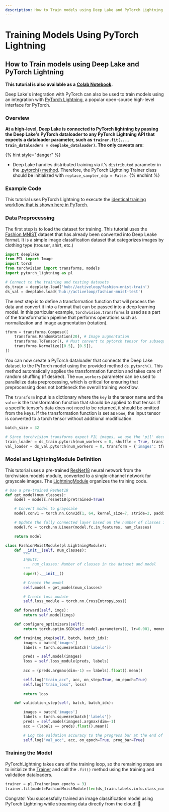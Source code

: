 ```yaml
---
description: How to Train models using Deep Lake and PyTorch Lightning
---
```


# Training Models Using PyTorch Lightning

## How to Train models using Deep Lake and PyTorch Lightning

**This tutorial is also available as a** [**Colab Notebook**](https://colab.research.google.com/drive/1oHUNH4HpZ5zvqUe2Njt4l1J\_JV7FPLtW?usp=sharing)**.**

Deep Lake's integration with PyTorch can also be used to train models using an integration with [PyTorch Lightning](https://www.pytorchlightning.ai/), a popular open-source high-level interface for PyTorch.&#x20;

### Overview

**At a high-level, Deep Lake is connected to PyTorch lightning by passing the Deep Lake's PyTorch dataloader to any PyTorch Lightning API that expects a dataloader parameter, such as `trainer.fit(..., train_dataloaders = deeplake_dataloader)`. The only caveats are:**

{% hint style="danger" %}
* Deep Lake handles distributed training via it's `distributed` parameter in the [.pytorch() method](https://docs.deeplake.ai/en/latest/Dataloader.html#deeplake.enterprise.DeepLakeDataLoader.pytorch). Therefore, the PyTorch Lightning Trainer class should be initialized with `replace_sampler_ddp = False.`
{% endhint %}

### Example Code

This tutorial uses PyTorch Lightning to execute the [identical training workflow that is shown here in PyTorch](training-an-image-classification-model-in-pytorch.md).

### Data Preprocessing

The first step is to load the dataset for training. This tutorial uses the [Fashion MNIST](https://github.com/zalandoresearch/fashion-mnist) dataset that has already been converted into Deep Leake format. It is a simple image classification dataset that categorizes images by clothing type (trouser, shirt, etc.)

```python
import deeplake
from PIL import Image
import torch
from torchvision import transforms, models
import pytorch_lightning as pl

# Connect to the training and testing datasets
ds_train = deeplake.load('hub://activeloop/fashion-mnist-train')
ds_val = deeplake.load('hub://activeloop/fashion-mnist-test')
```

The next step is to define a transformation function that will process the data and convert it into a format that can be passed into a deep learning model. In this particular example, `torchvision.transforms` is used as a part of the transformation pipeline that performs operations such as normalization and image augmentation (rotation).

```python
tform = transforms.Compose([
    transforms.RandomRotation(20), # Image augmentation
    transforms.ToTensor(), # Must convert to pytorch tensor for subsequent operations to run
    transforms.Normalize([0.5], [0.5]),
])
```

You can now create a PyTorch dataloader that connects the Deep Lake dataset to the PyTorch model using the provided method `ds.pytorch()`. This method automatically applies the transformation function and takes care of random shuffling (if desired). The `num_workers` parameter can be used to parallelize data preprocessing, which is critical for ensuring that preprocessing does not bottleneck the overall training workflow.

The `transform` input is a dictionary where the `key` is the tensor name and the `value` is the transformation function that should be applied to that tensor. If a specific tensor's data does not need to be returned, it should be omitted from the keys. If the transformation function is set as `None`, the input tensor is converted to a torch tensor without additional modification.

```python
batch_size = 32

# Since torchvision transforms expect PIL images, we use the 'pil' decode_method for the 'images' tensor. This is much faster than running ToPILImage inside the transform
train_loader = ds_train.pytorch(num_workers = 0, shuffle = True, transform = {'images': tform, 'labels': None}, batch_size = batch_size, decode_method = {'images': 'pil'})
val_loader = ds_val.pytorch(num_workers = 0, transform = {'images': tform, 'labels': None}, batch_size = batch_size, decode_method = {'images': 'pil'})
```

### Model and LightningModule Definition

This tutorial uses a pre-trained [ResNet18](https://pytorch.org/hub/pytorch\_vision\_resnet/) neural network from the torchvision.models module, converted to a single-channel network for grayscale images. The [LightningModule](https://pytorch-lightning.readthedocs.io/en/stable/common/lightning\_module.html) organizes the training code.

```python
# Use a pre-trained ResNet18
def get_model(num_classes):
    model = models.resnet18(pretrained=True)

    # Convert model to grayscale
    model.conv1 = torch.nn.Conv2d(1, 64, kernel_size=7, stride=2, padding=3, bias=False)

    # Update the fully connected layer based on the number of classes in the dataset
    model.fc = torch.nn.Linear(model.fc.in_features, num_classes)

    return model
```

```python
class FashionMnistModule(pl.LightningModule):
    def __init__(self, num_classes):
        """
        Inputs:
            num_classes: Number of classes in the dataset and model
        """
        super().__init__()

        # Create the model
        self.model = get_model(num_classes)

        # Create loss module
        self.loss_module = torch.nn.CrossEntropyLoss()

    def forward(self, imgs):
        return self.model(imgs)

    def configure_optimizers(self):
        return torch.optim.SGD(self.model.parameters(), lr=0.001, momentum=0.1)   

    def training_step(self, batch, batch_idx):
        images = batch['images']
        labels = torch.squeeze(batch['labels'])

        preds = self.model(images)
        loss = self.loss_module(preds, labels)
        
        acc = (preds.argmax(dim=-1) == labels).float().mean()

        self.log("train_acc", acc, on_step=True, on_epoch=True)
        self.log("train_loss", loss)
        
        return loss 

    def validation_step(self, batch, batch_idx):

        images = batch['images']
        labels = torch.squeeze(batch['labels'])
        preds = self.model(images).argmax(dim=-1)
        acc = (labels == preds).float().mean()

        # Log the valdation accuracy to the progress bar at the end of each epoch
        self.log("val_acc", acc, on_epoch=True, prog_bar=True)
```

### Training the Model

PyTorchLightning takes care of the training loop, so the remaining steps are to initialize the [Trainer](https://pytorch-lightning.readthedocs.io/en/stable/common/trainer.html) and call the `.fit()` method using the training and validation dataloaders.

```python
trainer = pl.Trainer(max_epochs = 3)
trainer.fit(model=FashionMnistModule(len(ds_train.labels.info.class_names)), train_dataloaders = train_loader, val_dataloaders = val_loader)
```

Congrats! You successfully trained an image classification model using PyTorch Lightning while streaming data directly from the cloud! 🎉

